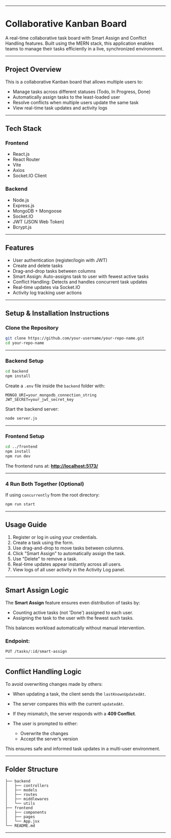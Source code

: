 
---
#  Collaborative Kanban Board

A real-time collaborative task board with Smart Assign and Conflict Handling features. Built using the MERN stack, this application enables teams to manage their tasks efficiently in a live, synchronized environment.

---

##  Project Overview

This is a collaborative Kanban board that allows multiple users to:
- Manage tasks across different statuses (Todo, In Progress, Done)
- Automatically assign tasks to the least-loaded user
- Resolve conflicts when multiple users update the same task
- View real-time task updates and activity logs

---

##  Tech Stack

### Frontend
- React.js
- React Router
- Vite
- Axios
- Socket.IO Client

### Backend
- Node.js
- Express.js
- MongoDB + Mongoose
- Socket.IO
- JWT (JSON Web Token)
- Bcrypt.js

---

##  Features

-  User authentication (register/login with JWT)
-  Create and delete tasks
-  Drag-and-drop tasks between columns
-  Smart Assign: Auto-assigns task to user with fewest active tasks
-  Conflict Handling: Detects and handles concurrent task updates
-  Real-time updates via Socket.IO
- Activity log tracking user actions

---

## Setup & Installation Instructions

### Clone the Repository

```bash
git clone https://github.com/your-username/your-repo-name.git
cd your-repo-name
````

---

### Backend Setup

```bash
cd backend
npm install
```

Create a `.env` file inside the `backend` folder with:

```env
MONGO_URI=your_mongodb_connection_string
JWT_SECRET=your_jwt_secret_key
```

Start the backend server:

```bash
node server.js
```

---

### Frontend Setup

```bash
cd ../frontend
npm install
npm run dev
```

The frontend runs at:
**[http://localhost:5173/](http://localhost:5173/)**

---

### 4️ Run Both Together (Optional)

If using `concurrently` from the root directory:

```bash
npm run start
```

---

##  Usage Guide

1.  Register or log in using your credentials.
2.  Create a task using the form.
3.  Use drag-and-drop to move tasks between columns.
4.  Click "Smart Assign" to automatically assign the task.
5.  Use "Delete" to remove a task.
6.  Real-time updates appear instantly across all users.
7.  View logs of all user activity in the Activity Log panel.

---

## Smart Assign Logic

The **Smart Assign** feature ensures even distribution of tasks by:

* Counting active tasks (not 'Done') assigned to each user.
* Assigning the task to the user with the fewest such tasks.

This balances workload automatically without manual intervention.

### Endpoint:

```http
PUT /tasks/:id/smart-assign
```

---

## Conflict Handling Logic

To avoid overwriting changes made by others:

* When updating a task, the client sends the `lastKnownUpdatedAt`.
* The server compares this with the current `updatedAt`.
* If they mismatch, the server responds with a **409 Conflict**.
* The user is prompted to either:

  * Overwrite the changes
  * Accept the server’s version

This ensures safe and informed task updates in a multi-user environment.

---

## Folder Structure

```
├── backend
│   ├── controllers
│   ├── models
│   ├── routes
│   ├── middlewares
│   └── utils
├── frontend
│   ├── components
│   ├── pages
│   └── App.jsx
└── README.md
```

---





